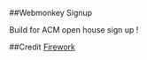##Webmonkey Signup

Build for ACM open house sign up ! 

##Credit 
[Firework](https://github.com/paullewis/Fireworks)
